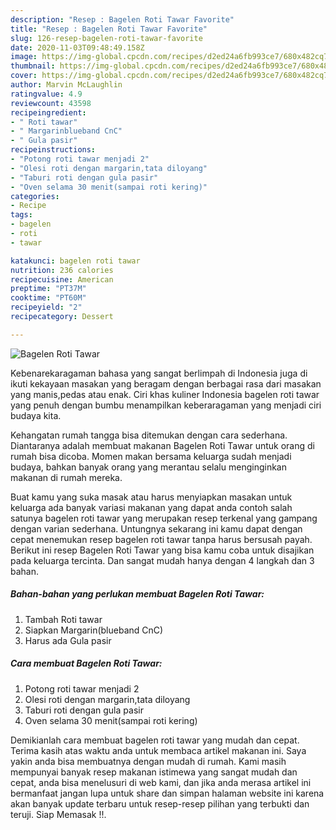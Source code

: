 ```yaml
---
description: "Resep : Bagelen Roti Tawar Favorite"
title: "Resep : Bagelen Roti Tawar Favorite"
slug: 126-resep-bagelen-roti-tawar-favorite
date: 2020-11-03T09:48:49.158Z
image: https://img-global.cpcdn.com/recipes/d2ed24a6fb993ce7/680x482cq70/bagelen-roti-tawar-foto-resep-utama.jpg
thumbnail: https://img-global.cpcdn.com/recipes/d2ed24a6fb993ce7/680x482cq70/bagelen-roti-tawar-foto-resep-utama.jpg
cover: https://img-global.cpcdn.com/recipes/d2ed24a6fb993ce7/680x482cq70/bagelen-roti-tawar-foto-resep-utama.jpg
author: Marvin McLaughlin
ratingvalue: 4.9
reviewcount: 43598
recipeingredient:
- " Roti tawar"
- " Margarinblueband CnC"
- " Gula pasir"
recipeinstructions:
- "Potong roti tawar menjadi 2"
- "Olesi roti dengan margarin,tata diloyang"
- "Taburi roti dengan gula pasir"
- "Oven selama 30 menit(sampai roti kering)"
categories:
- Recipe
tags:
- bagelen
- roti
- tawar

katakunci: bagelen roti tawar 
nutrition: 236 calories
recipecuisine: American
preptime: "PT37M"
cooktime: "PT60M"
recipeyield: "2"
recipecategory: Dessert

---
```



![Bagelen Roti Tawar](https://img-global.cpcdn.com/recipes/d2ed24a6fb993ce7/680x482cq70/bagelen-roti-tawar-foto-resep-utama.jpg)

Kebenarekaragaman bahasa yang sangat berlimpah di Indonesia juga di ikuti kekayaan masakan yang beragam dengan berbagai rasa dari masakan yang manis,pedas atau enak. Ciri khas kuliner Indonesia bagelen roti tawar yang penuh dengan bumbu menampilkan keberaragaman yang menjadi ciri budaya kita.


Kehangatan rumah tangga bisa ditemukan dengan cara sederhana. Diantaranya adalah membuat makanan Bagelen Roti Tawar untuk orang di rumah bisa dicoba. Momen makan bersama keluarga sudah menjadi budaya, bahkan banyak orang yang merantau selalu menginginkan makanan di rumah mereka.



Buat kamu yang suka masak atau harus menyiapkan masakan untuk keluarga ada banyak variasi makanan yang dapat anda contoh salah satunya bagelen roti tawar yang merupakan resep terkenal yang gampang dengan varian sederhana. Untungnya sekarang ini kamu dapat dengan cepat menemukan resep bagelen roti tawar tanpa harus bersusah payah.
Berikut ini resep Bagelen Roti Tawar yang bisa kamu coba untuk disajikan pada keluarga tercinta. Dan sangat mudah hanya dengan 4 langkah dan 3 bahan.


<!--inarticleads1-->

##### Bahan-bahan yang perlukan membuat Bagelen Roti Tawar:

1. Tambah  Roti tawar
1. Siapkan  Margarin(blueband CnC)
1. Harus ada  Gula pasir




<!--inarticleads2-->

##### Cara membuat  Bagelen Roti Tawar:

1. Potong roti tawar menjadi 2
1. Olesi roti dengan margarin,tata diloyang
1. Taburi roti dengan gula pasir
1. Oven selama 30 menit(sampai roti kering)




Demikianlah cara membuat bagelen roti tawar yang mudah dan cepat. Terima kasih atas waktu anda untuk membaca artikel makanan ini. Saya yakin anda bisa membuatnya dengan mudah di rumah. Kami masih mempunyai banyak resep makanan istimewa yang sangat mudah dan cepat, anda bisa menelusuri di web kami, dan jika anda merasa artikel ini bermanfaat jangan lupa untuk share dan simpan halaman website ini karena akan banyak update terbaru untuk resep-resep pilihan yang terbukti dan teruji. Siap Memasak !!. 
